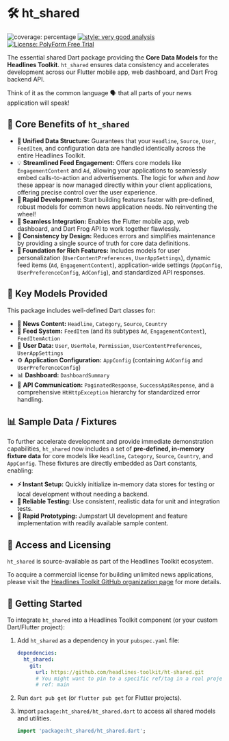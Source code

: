 # 🛠️ ht_shared

![coverage: percentage](https://img.shields.io/badge/coverage-67-green)
[![style: very good analysis](https://img.shields.io/badge/style-very_good_analysis-B22C89.svg)](https://pub.dev/packages/very_good_analysis)
[![License: PolyForm Free Trial](https://img.shields.io/badge/License-PolyForm%20Free%20Trial-blue)](https://polyformproject.org/licenses/free-trial/1.0.0)

The essential shared Dart package providing the **Core Data Models** for the **Headlines Toolkit**. `ht_shared` ensures data consistency and accelerates development across our Flutter mobile app, web dashboard, and Dart Frog backend API.

Think of it as the common language 🗣️ that all parts of your news application will speak!

## 🌟 Core Benefits of `ht_shared`

*   **🧱 Unified Data Structure:** Guarantees that your `Headline`, `Source`, `User`, `FeedItem`, and configuration data are handled identically across the entire Headlines Toolkit.
*   💡 **Streamlined Feed Engagement:** Offers core models like `EngagementContent` and `Ad`, allowing your applications to seamlessly embed calls-to-action and advertisements. The logic for *when* and *how* these appear is now managed directly within your client applications, offering precise control over the user experience.
*   **🚀 Rapid Development:** Start building features faster with pre-defined, robust models for common news application needs. No reinventing the wheel!
*   **🔗 Seamless Integration:** Enables the Flutter mobile app, web dashboard, and Dart Frog API to work together flawlessly.
*   **🎯 Consistency by Design:** Reduces errors and simplifies maintenance by providing a single source of truth for core data definitions.
*   **🌟 Foundation for Rich Features:** Includes models for user personalization (`UserContentPreferences`, `UserAppSettings`), dynamic feed items (`Ad`, `EngagementContent`), application-wide settings (`AppConfig`, `UserPreferenceConfig`, `AdConfig`), and standardized API responses.

## 🎁 Key Models Provided

This package includes well-defined Dart classes for:

*   📰 **News Content:** `Headline`, `Category`, `Source`, `Country`
*   🧩 **Feed System:** `FeedItem` (and its subtypes `Ad`, `EngagementContent`), `FeedItemAction`
*   👤 **User Data:** `User`, `UserRole`, `Permission`, `UserContentPreferences`, `UserAppSettings`
*   ⚙️ **Application Configuration:** `AppConfig` (containing `AdConfig` and `UserPreferenceConfig`)
*   📊 **Dashboard:** `DashboardSummary`
*   📡 **API Communication:** `PaginatedResponse`, `SuccessApiResponse`, and a comprehensive `HtHttpException` hierarchy for standardized error handling.

## 📊 Sample Data / Fixtures

To further accelerate development and provide immediate demonstration capabilities, `ht_shared` now includes a set of **pre-defined, in-memory fixture data** for core models like `Headline`, `Category`, `Source`, `Country`, and `AppConfig`. These fixtures are directly embedded as Dart constants, enabling:

*   **⚡ Instant Setup:** Quickly initialize in-memory data stores for testing or local development without needing a backend.
*   **🧪 Reliable Testing:** Use consistent, realistic data for unit and integration tests.
*   **🚀 Rapid Prototyping:** Jumpstart UI development and feature implementation with readily available sample content.

## 🔑 Access and Licensing

`ht_shared` is source-available as part of the Headlines Toolkit ecosystem.

To acquire a commercial license for building unlimited news applications, please visit 
the [Headlines Toolkit GitHub organization page](https://github.com/headlines-toolkit)
for more details.

## 🚀 Getting Started 

To integrate `ht_shared` into a Headlines Toolkit component (or your custom Dart/Flutter project):

1.  Add `ht_shared` as a dependency in your `pubspec.yaml` file:

    ```yaml
    dependencies:
      ht_shared:
        git:
          url: https://github.com/headlines-toolkit/ht-shared.git
          # You might want to pin to a specific ref/tag in a real project:
          # ref: main 
    ```

2.  Run `dart pub get` (or `flutter pub get` for Flutter projects).

3.  Import `package:ht_shared/ht_shared.dart` to access all shared models and utilities.

    ```dart
    import 'package:ht_shared/ht_shared.dart';
